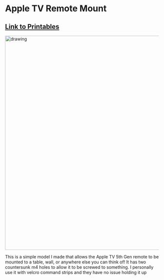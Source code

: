 # Apple TV Remote Mount
## [Link to Printables](https://www.printables.com/model/258363-apple-tv-5th-gen-holder-table-or-wall-mount)
<img src="https://media.prusaprinters.org/media/prints/258363/images/2313331_f2c06ea0-167d-4180-90ff-7ab482ba3f21/thumbs/inside/1920x1440/jpeg/img_1804.webp" alt="drawing" width="700"/>

This is a simple model I made that allows the Apple TV 5th Gen remote to be mounted to a table, wall, or anywhere else you can think of! It has two countersunk m4 holes to allow it to be screwed to something. I personally use it with velcro command strips and they have no issue holding it up

 



